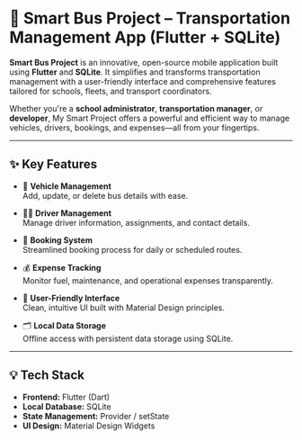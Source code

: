 # 🚌 Smart Bus Project – Transportation Management App (Flutter + SQLite)

**Smart Bus Project** is an innovative, open-source mobile application built using **Flutter** and **SQLite**. It simplifies and transforms transportation management with a user-friendly interface and comprehensive features tailored for schools, fleets, and transport coordinators.

Whether you're a **school administrator**, **transportation manager**, or **developer**, My Smart Project offers a powerful and efficient way to manage vehicles, drivers, bookings, and expenses—all from your fingertips.

---

## ✨ Key Features

- 🚌 **Vehicle Management**  
  Add, update, or delete bus details with ease.

- 👨‍✈️ **Driver Management**  
  Manage driver information, assignments, and contact details.

- 📆 **Booking System**  
  Streamlined booking process for daily or scheduled routes.

- 💰 **Expense Tracking**  
  Monitor fuel, maintenance, and operational expenses transparently.

- 📱 **User-Friendly Interface**  
  Clean, intuitive UI built with Material Design principles.

- 🗂️ **Local Data Storage**  
  Offline access with persistent data storage using SQLite.

---

## 💡 Tech Stack

- **Frontend:** Flutter (Dart)
- **Local Database:** SQLite
- **State Management:** Provider / setState 
- **UI Design:** Material Design Widgets
